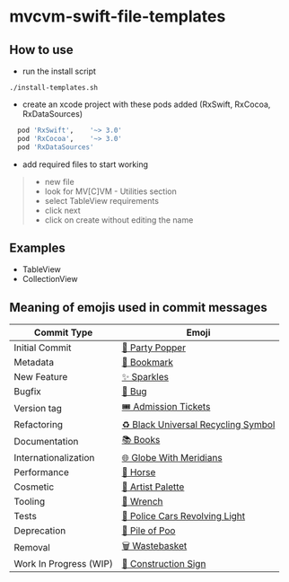 # mvcvm-swift-file-templates

## How to use

- run the install script
```shell
./install-templates.sh
```
- create an xcode project with these pods added (RxSwift, RxCocoa, RxDataSources)

```ruby
  pod 'RxSwift',    '~> 3.0'
  pod 'RxCocoa',    '~> 3.0'
  pod 'RxDataSources'
```

- add required files to start working
> - new file
> - look for MV[C]VM - Utilities section
> - select TableView requirements
> - click next
> - click on create without editing the name


## Examples
- TableView
- CollectionView


## Meaning of emojis used in commit messages

Commit Type | Emoji
----------  | -----
Initial Commit | [🎉 Party Popper](http://emojipedia.org/party-popper/)
Metadata | [🔖 Bookmark](http://emojipedia.org/bookmark/)
New Feature | [✨ Sparkles](http://emojipedia.org/sparkles/)
Bugfix | [🐛 Bug](http://emojipedia.org/bug/)
Version tag | [🎟️ Admission Tickets](https://emojipedia.org/admission-tickets/)
Refactoring | [♻️ Black Universal Recycling Symbol](http://emojipedia.org/black-universal-recycling-symbol/)
Documentation | [📚 Books](http://emojipedia.org/books/)
Internationalization | [🌐 Globe With Meridians](http://emojipedia.org/globe-with-meridians/)
Performance | [🐎 Horse](http://emojipedia.org/horse/)
Cosmetic | [🎨 Artist Palette](http://emojipedia.org/artist-palette/)
Tooling | [🔧 Wrench](http://emojipedia.org/wrench/)
Tests | [🚨 Police Cars Revolving Light](http://emojipedia.org/police-cars-revolving-light/)
Deprecation | [💩 Pile of Poo](http://emojipedia.org/pile-of-poo/)
Removal | [🗑️ Wastebasket](http://emojipedia.org/wastebasket/)
Work In Progress (WIP) | [🚧 Construction Sign](http://emojipedia.org/construction-sign/)
